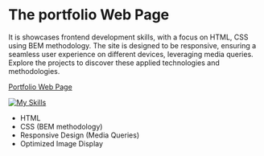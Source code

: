 # The portfolio Web Page
It is showcases frontend development skills, with a focus on HTML, CSS using BEM methodology. The site is designed to be responsive, ensuring a seamless user experience on different devices, leveraging media queries. Explore the projects to discover these applied technologies and methodologies.  

[Portfolio Web Page](adiosik.github.io/)

[![My Skills](https://skillicons.dev/icons?i=html,css,git,figma)](https://skillicons.dev)
* HTML
* CSS (BEM methodology)
* Responsive Design (Media Queries)
* Optimized Image Display
